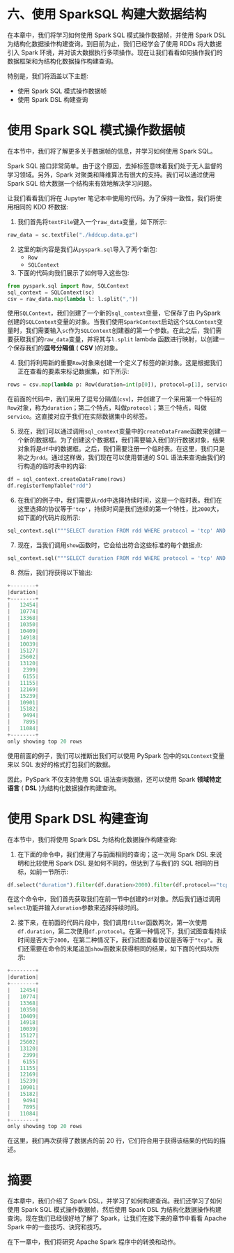 # 六、使用 SparkSQL 构建大数据结构

在本章中，我们将学习如何使用 Spark SQL 模式操作数据帧，并使用 Spark DSL 为结构化数据操作构建查询。到目前为止，我们已经学会了使用 RDDs 将大数据引入 Spark 环境，并对该大数据执行多项操作。现在让我们看看如何操作我们的数据框架和为结构化数据操作构建查询。

特别是，我们将涵盖以下主题:

*   使用 Spark SQL 模式操作数据帧
*   使用 Spark DSL 构建查询

# 使用 Spark SQL 模式操作数据帧

在本节中，我们将了解更多关于数据帧的信息，并学习如何使用 Spark SQL。

Spark SQL 接口非常简单。由于这个原因，去掉标签意味着我们处于无人监督的学习领域。另外，Spark 对聚类和降维算法有很大的支持。我们可以通过使用 Spark SQL 给大数据一个结构来有效地解决学习问题。

让我们看看我们将在 Jupyter 笔记本中使用的代码。为了保持一致性，我们将使用相同的 KDD 杯数据:

1.  我们首先将`textFile`键入一个`raw_data`变量，如下所示:

```py
raw_data = sc.textFile("./kddcup.data.gz")
```

2.  这里的新内容是我们从`pyspark.sql`导入了两个新包:
    *   `Row`
    *   `SQLContext`
3.  下面的代码向我们展示了如何导入这些包:

```py
from pyspark.sql import Row, SQLContext
sql_context = SQLContext(sc)
csv = raw_data.map(lambda l: l.split(","))
```

使用`SQLContext`，我们创建了一个新的`sql_context`变量，它保存了由 PySpark 创建的`SQLContext`变量的对象。当我们使用`SparkContext`启动这个`SQLContext`变量时，我们需要输入`sc`作为`SQLContext`创建器的第一个参数。在此之后，我们需要获取我们的`raw_data`变量，并将其与`l.split` lambda 函数进行映射，以创建一个保存我们的**逗号分隔值** ( **CSV** )的对象。

4.  我们将利用新的重要`Row`对象来创建一个定义了标签的新对象。这是根据我们正在查看的要素来标记数据集，如下所示:

```py
rows = csv.map(lambda p: Row(duration=int(p[0]), protocol=p[1], service=p[2]))
```

在前面的代码中，我们采用了逗号分隔值(`csv`)，并创建了一个采用第一个特征的`Row`对象，称为`duration`；第二个特点，叫做`protocol`；第三个特点，叫做`service`。这直接对应于我们在实际数据集中的标签。

5.  现在，我们可以通过调用`sql_context`变量中的`createDataFrame`函数来创建一个新的数据框。为了创建这个数据框，我们需要输入我们的行数据对象，结果对象将是`df`中的数据框。之后，我们需要注册一个临时表。在这里，我们只是称之为`rdd`。通过这样做，我们现在可以使用普通的 SQL 语法来查询由我们的行构造的临时表中的内容:

```py
df = sql_context.createDataFrame(rows)
df.registerTempTable("rdd")
```

6.  在我们的例子中，我们需要从`rdd`中选择持续时间，这是一个临时表。我们在这里选择的协议等于`'tcp'`，持续时间是我们连续的第一个特性，比`2000`大，如下面的代码片段所示:

```py
sql_context.sql("""SELECT duration FROM rdd WHERE protocol = 'tcp' AND duration > 2000""")
```

7.  现在，当我们调用`show`函数时，它会给出符合这些标准的每个数据点:

```py
sql_context.sql("""SELECT duration FROM rdd WHERE protocol = 'tcp' AND duration > 2000""").show()
```

8.  然后，我们将获得以下输出:

```py
+--------+
|duration|
+--------+
|   12454|
|   10774|
|   13368|
|   10350|
|   10409|
|   14918|
|   10039|
|   15127|
|   25602|
|   13120|
|    2399|
|    6155|
|   11155|
|   12169|
|   15239|
|   10901|
|   15182|
|    9494|
|    7895|
|   11084|
+--------+
only showing top 20 rows
```

使用前面的例子，我们可以推断出我们可以使用 PySpark 包中的`SQLContext`变量来以 SQL 友好的格式打包我们的数据。

因此，PySpark 不仅支持使用 SQL 语法查询数据，还可以使用 Spark **领域特定语言** ( **DSL** )为结构化数据操作构建查询。

# 使用 Spark DSL 构建查询

在本节中，我们将使用 Spark DSL 为结构化数据操作构建查询:

1.  在下面的命令中，我们使用了与前面相同的查询；这一次用 Spark DSL 来说明和比较使用 Spark DSL 是如何不同的，但达到了与我们的 SQL 相同的目标，如前一节所示:

```py
df.select("duration").filter(df.duration>2000).filter(df.protocol=="tcp").show()
```

在这个命令中，我们首先获取我们在前一节中创建的`df`对象。然后我们通过调用`select`功能并输入`duration`参数来选择持续时间。

2.  接下来，在前面的代码片段中，我们调用`filter`函数两次，第一次使用`df.duration`，第二次使用`df.protocol`。在第一种情况下，我们试图查看持续时间是否大于`2000`，在第二种情况下，我们试图查看协议是否等于`"tcp"`。我们还需要在命令的末尾追加`show`函数来获得相同的结果，如下面的代码块所示:

```py
+--------+
|duration|
+--------+
|   12454|
|   10774|
|   13368|
|   10350|
|   10409|
|   14918|
|   10039|
|   15127|
|   25602|
|   13120|
|    2399|
|    6155|
|   11155|
|   12169|
|   15239|
|   10901|
|   15182|
|    9494|
|    7895|
|   11084|
+--------+
only showing top 20 rows
```

在这里，我们再次获得了数据点的前 20 行，它们符合用于获得该结果的代码的描述。

# 摘要

在本章中，我们介绍了 Spark DSL，并学习了如何构建查询。我们还学习了如何使用 Spark SQL 模式操作数据帧，然后使用 Spark DSL 为结构化数据操作构建查询。现在我们已经很好地了解了 Spark，让我们在接下来的章节中看看 Apache Spark 中的一些技巧、诀窍和技巧。

在下一章中，我们将研究 Apache Spark 程序中的转换和动作。